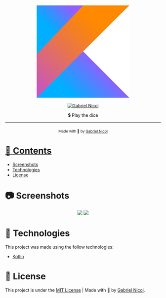 

<p align="center">
   <img src="https://github.com/moraesnicol/dice_roll/blob/master/kotlin-1-logo-png-transparent.png" alt="kotlin" width="300"/>
</p>

<p align="center">
   <a href="https://www.linkedin.com/in/moraesnicol/">
      <img alt="Gabriel Nicol" src="https://img.shields.io/badge/linkedin-%230077B5.svg?&style=for-the-badge&logo=linkedin&logoColor=white" />
   </a>
 
</p>

<p align="center">
  💲 Play the dice
</p>

<hr />

<div align="center">
  <sub> Made with 💖 by
    <a href="https://github.com/moraesnicol">Gabriel Nicol
  </sub>
</div>

# 📌 Contents

* [Screenshots](#camera-screenshot)
* [Technologies](#rocket-technologies)
* [License](#page_facing_up-license)

# :camera: Screenshots
<div align="center">
   <img src="./.github/assets/screenshots/home.png" width="300px">
   <img src="./.github/assets/screenshots/transacoes.png" width="300px">
</div>

# :rocket: Technologies
This project was made using the follow technologies:

* [Kotlin](https://kotlinlang.org/)




# :page_facing_up: License

This project is under the [MIT License](./LICENSE) |
Made with 💖 by [Gabriel Nicol](https://www.linkedin.com/in/gabrielnicol/).
